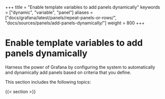 +++
title = "Enable template variables to add panels dynamically"
keywords = ["dynamic", "variable", "panel"]
aliases = ["docs/grafana/latest/panels/repeat-panels-or-rows/", "docs/sources/panels/add-panels-dynamically/"]
weight = 800
+++

# Enable template variables to add panels dynamically

Harness the power of Grafana by configuring the system to automatically and dynamically add panels based on criteria that you define.

This section includes the following topics:

{{< section >}}
